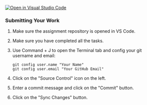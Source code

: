 [![Open in Visual Studio Code](https://classroom.github.com/assets/open-in-vscode-2e0aaae1b6195c2367325f4f02e2d04e9abb55f0b24a779b69b11b9e10269abc.svg)](https://classroom.github.com/online_ide?assignment_repo_id=16219696&assignment_repo_type=AssignmentRepo)
### Submitting Your Work

1. Make sure the assignment repository is opened in VS Code.
1. Make sure you have completed all the tasks.
1. Use Command + J to open the Terminal tab and config your git username and email:
    ```git
    git config user.name "Your Name"
    git config user.email "Your GitHub Email"
    ```

1. Click on the "Source Control" icon on the left. 
1. Enter a commit message and click on the "Commit" button.
1. Click on the "Sync Changes" button.
